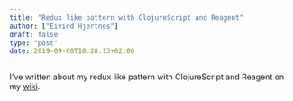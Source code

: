 ```yaml
---
title: "Redux like pattern with ClojureScript and Reagent"
author: ["Eivind Hjertnes"]
draft: false
type: "post"
date: 2019-09-08T10:28:13+02:00
---
```


I've written about my redux like pattern with ClojureScript and Reagent on my [wiki](https://wiki.hjertnes.blog/clojure-redux/).
